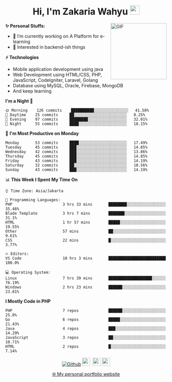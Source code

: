 <h1 align="center">Hi, I'm Zakaria Wahyu <img src="https://github.com/TheDudeThatCode/TheDudeThatCode/blob/master/Assets/Hi.gif" width="29px"></h1>

<img align="right" alt="GIF" height="175px" src="https://www.nayakapratama.co.id/wp-content/uploads/2019/07/Website-Maintenance.gif" />

**✨ Personal Stuffs:**
- 🔭 I’m currently working on A Platform for e-learning 
- 🌱 Interested in backend-ish things

**⚡ Technologies**
- Mobile application development using java
- Web Development using HTML/CSS, PHP, JavaScript, CodeIgniter, Laravel, Golang
- Database using MySQL, Oracle, Firebase, MongoDB
- And keep learning

<!--START_SECTION:waka-->
**I'm a Night 🦉** 

```text
🌞 Morning    126 commits    ██████████░░░░░░░░░░░░░░░   41.58% 
🌆 Daytime    25 commits     ██░░░░░░░░░░░░░░░░░░░░░░░   8.25% 
🌃 Evening    97 commits     ████████░░░░░░░░░░░░░░░░░   32.01% 
🌙 Night      55 commits     ████░░░░░░░░░░░░░░░░░░░░░   18.15%

```
📅 **I'm Most Productive on Monday** 

```text
Monday       53 commits     ████░░░░░░░░░░░░░░░░░░░░░   17.49% 
Tuesday      45 commits     ███░░░░░░░░░░░░░░░░░░░░░░   14.85% 
Wednesday    42 commits     ███░░░░░░░░░░░░░░░░░░░░░░   13.86% 
Thursday     45 commits     ███░░░░░░░░░░░░░░░░░░░░░░   14.85% 
Friday       43 commits     ███░░░░░░░░░░░░░░░░░░░░░░   14.19% 
Saturday     32 commits     ██░░░░░░░░░░░░░░░░░░░░░░░   10.56% 
Sunday       43 commits     ███░░░░░░░░░░░░░░░░░░░░░░   14.19%

```


📊 **This Week I Spent My Time On** 

```text
⌚︎ Time Zone: Asia/Jakarta

💬 Programming Languages: 
PHP                      3 hrs 33 mins       ████████░░░░░░░░░░░░░░░░░   35.46% 
Blade Template           3 hrs 7 mins        ███████░░░░░░░░░░░░░░░░░░   31.1% 
HTML                     1 hr 57 mins        █████░░░░░░░░░░░░░░░░░░░░   19.55% 
Other                    57 mins             ██░░░░░░░░░░░░░░░░░░░░░░░   9.61% 
CSS                      22 mins             █░░░░░░░░░░░░░░░░░░░░░░░░   3.77%

🔥 Editors: 
VS Code                  10 hrs 3 mins       █████████████████████████   100.0%

💻 Operating System: 
Linux                    7 hrs 39 mins       ███████████████████░░░░░░   76.19% 
Windows                  2 hrs 23 mins       ██████░░░░░░░░░░░░░░░░░░░   23.81%

```

**I Mostly Code in PHP** 

```text
PHP                      7 repos             ██████░░░░░░░░░░░░░░░░░░░   25.0% 
Go                       6 repos             █████░░░░░░░░░░░░░░░░░░░░   21.43% 
Java                     4 repos             ███░░░░░░░░░░░░░░░░░░░░░░   14.29% 
JavaScript               3 repos             ██░░░░░░░░░░░░░░░░░░░░░░░   10.71% 
HTML                     2 repos             █░░░░░░░░░░░░░░░░░░░░░░░░   7.14%

```



<!--END_SECTION:waka-->

<p align="center">
<a href="https://github.com/zakariawahyu" target="_blank"><img alt="Github" src="https://img.shields.io/badge/GitHub-%2312100E.svg?&style=for-the-badge&logo=Github&logoColor=white" /></a>
<a href="https://www.twitter.com/_zakariawahyu"><img src="https://img.shields.io/badge/twitter-%231DA1F2.svg?&style=for-the-badge&logo=twitter&logoColor=white" height=25></a> 
<a href="https://www.linkedin.com/in/zakariawahyu"><img src="https://img.shields.io/badge/linkedin-%230077B5.svg?&style=for-the-badge&logo=linkedin&logoColor=white" height=25></a> 
<a href="https://www.instagram.com/_zakariawahyu"><img src="https://img.shields.io/badge/instagram-%23E4405F.svg?&style=for-the-badge&logo=instagram&logoColor=white" height=25></a></p>
<p align="center"><a href="https://www.zakariawahyu.com">🌐 My personal portfolio website</a></p>
